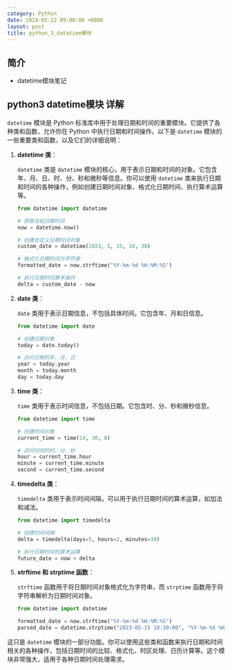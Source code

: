 ```yaml
---
category: Python
date: 2024-05-22 09:00:00 +0800
layout: post
title: python_3_datatime模块
---
```

## 简介

+ datetime模块笔记

## python3 datetime模块 详解

`datetime` 模块是 Python 标准库中用于处理日期和时间的重要模块。它提供了各种类和函数，允许你在 Python 中执行日期和时间操作。以下是 `datetime` 模块的一些重要类和函数，以及它们的详细说明：

1. **datetime 类**：

   `datetime` 类是 `datetime` 模块的核心，用于表示日期和时间的对象。它包含年、月、日、时、分、秒和微秒等信息。你可以使用 `datetime` 类来执行日期和时间的各种操作，例如创建日期时间对象、格式化日期时间、执行算术运算等。

   ```python
   from datetime import datetime

   # 获取当前日期时间
   now = datetime.now()

   # 创建自定义日期时间对象
   custom_date = datetime(2023, 5, 15, 10, 30)

   # 格式化日期时间为字符串
   formatted_date = now.strftime("%Y-%m-%d %H:%M:%S")

   # 执行日期时间算术操作
   delta = custom_date - now
   ```

2. **date 类**：

   `date` 类用于表示日期信息，不包括具体时间。它包含年、月和日信息。

   ```python
   from datetime import date

   # 创建日期对象
   today = date.today()

   # 访问日期的年、月、日
   year = today.year
   month = today.month
   day = today.day
   ```

3. **time 类**：

   `time` 类用于表示时间信息，不包括日期。它包含时、分、秒和微秒信息。

   ```python
   from datetime import time

   # 创建时间对象
   current_time = time(14, 30, 0)

   # 访问时间的时、分、秒
   hour = current_time.hour
   minute = current_time.minute
   second = current_time.second
   ```

4. **timedelta 类**：

   `timedelta` 类用于表示时间间隔，可以用于执行日期时间的算术运算，如加法和减法。

   ```python
   from datetime import timedelta

   # 创建时间间隔
   delta = timedelta(days=5, hours=2, minutes=30)

   # 执行日期时间的算术运算
   future_date = now + delta
   ```

5. **strftime 和 strptime 函数**：

   `strftime` 函数用于将日期时间对象格式化为字符串，而 `strptime` 函数用于将字符串解析为日期时间对象。

   ```python
   from datetime import datetime

   formatted_date = now.strftime("%Y-%m-%d %H:%M:%S")
   parsed_date = datetime.strptime("2023-05-15 10:30:00", "%Y-%m-%d %H:%M:%S")
   ```

这只是 `datetime` 模块的一部分功能。你可以使用这些类和函数来执行日期和时间相关的各种操作，包括日期时间的比较、格式化、时区处理、日历计算等。这个模块非常强大，适用于各种日期时间处理需求。
